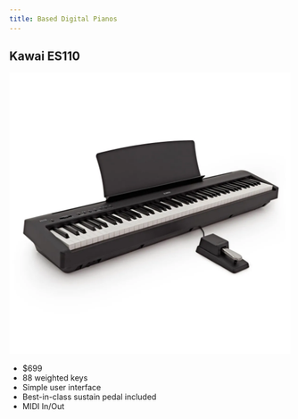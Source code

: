 ```yaml
---
title: Based Digital Pianos
---
```

## Kawai ES110

![Kawai ES110](es110.webp)

- $699
- 88 weighted keys
- Simple user interface
- Best-in-class sustain pedal included
- MIDI In/Out
